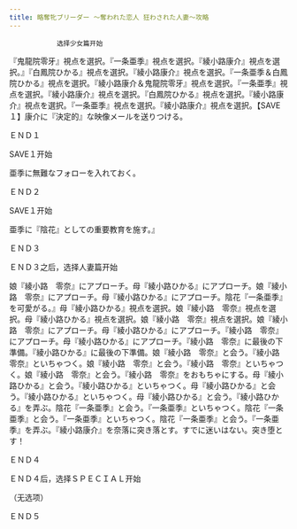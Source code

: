 ```yaml
---
title: 略奪牝ブリーダー ～奪われた恋人 狂わされた人妻～攻略
---
```


                选择少女篇开始

『鬼龍院零牙』視点を選択。『一条亜季』視点を選択。『綾小路康介』視点を選択。』『白鳳院ひかる』視点を選択。『綾小路康介』視点を選択。『一条亜季＆白鳳院ひかる』視点を選択。『綾小路康介＆鬼龍院零牙』視点を選択。『一条亜季』視点を選択。『綾小路康介』視点を選択。『白鳳院ひかる』視点を選択。『綾小路康介』視点を選択。『一条亜季』視点を選択。『綾小路康介』視点を選択。【SAVE１】康介に『決定的』な映像メールを送りつける。 

ＥＮＤ１

SAVE１开始

亜季に無難なフォローを入れておく。

ＥＮＤ２

SAVE１开始

亜季に『陰花』としての重要教育を施す。』

ＥＮＤ３

ＥＮＤ３之后，选择人妻篇开始

娘『綾小路　零奈』にアプローチ。母『綾小路ひかる』にアプローチ。娘『綾小路　零奈』にアプローチ。母『綾小路ひかる』にアプローチ。陰花『一条亜季』を可愛がる。』母『綾小路ひかる』視点を選択。娘『綾小路　零奈』視点を選択。母『綾小路ひかる』視点を選択。娘『綾小路　零奈』視点を選択。娘『綾小路　零奈』にアプローチ。母『綾小路ひかる』にアプローチ。『綾小路　零奈』にアプローチ。母『綾小路ひかる』にアプローチ。『綾小路　零奈』に最後の下準備。『綾小路ひかる』に最後の下準備。娘『綾小路　零奈』と会う。『綾小路　零奈』といちゃつく。娘『綾小路　零奈』と会う。『綾小路　零奈』といちゃつく。娘『綾小路　零奈』と会う。『綾小路　零奈』をおもちゃにする。母『綾小路ひかる』と会う。『綾小路ひかる』といちゃつく。母『綾小路ひかる』と会う。『綾小路ひかる』といちゃつく。母『綾小路ひかる』と会う。『綾小路ひかる』を弄ぶ。陰花『一条亜季』と会う。『一条亜季』といちゃつく。陰花『一条亜季』と会う。『一条亜季』といちゃつく。陰花『一条亜季』と会う。『一条亜季』を弄ぶ。『綾小路康介』を奈落に突き落とす。すでに迷いはない。突き堕とす！

ＥＮＤ４

ＥＮＤ４后，选择ＳＰＥＣＩＡＬ开始

（无选项）

ＥＮＤ５
              
